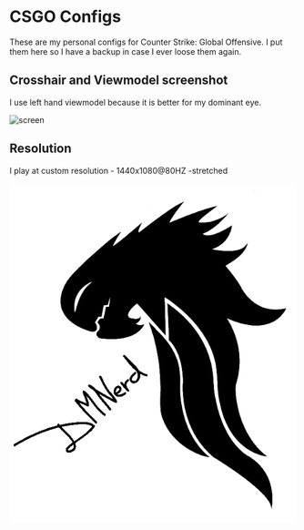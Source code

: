 # CSGO Configs

These are my personal configs for Counter Strike: Global Offensive. I put them here so I have a backup in case I ever loose them again.

## Crosshair and Viewmodel screenshot

I use left hand viewmodel because it is better for my dominant eye. 

![screen](https://i.imgur.com/bw5GrVd.jpg)

## Resolution

I play at custom resolution - 1440x1080@80HZ -stretched 

![Signature](https://github.com/DMNerd/CSGO_Configs/blob/master/DMNerd.png)